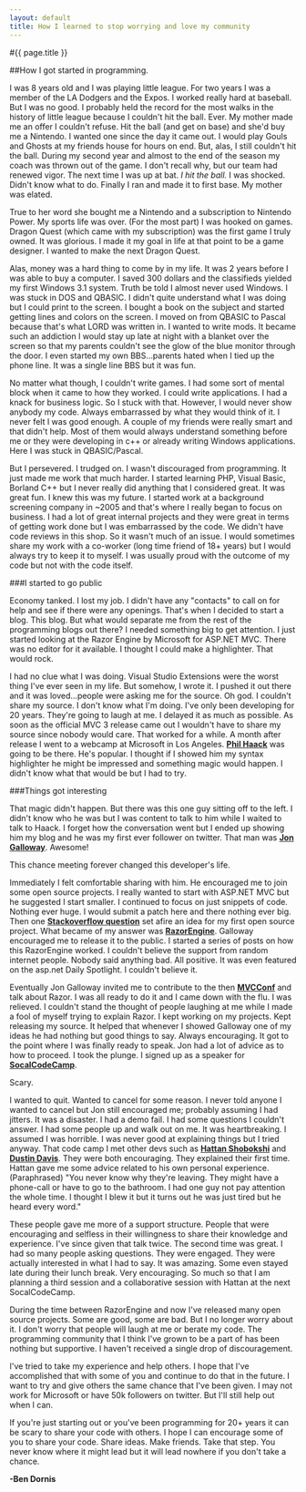```yaml
---
layout: default
title: How I learned to stop worrying and love my community
---
```

#{{ page.title }}

<style type="text/css">
    article a {
        color: #222;
        font-weight:bold;
    }
</style>
<article>
##How I got started in programming.

I was 8 years old and I was playing little league. For two years I was a member of the LA Dodgers and the Expos. I worked really hard at baseball. But I was no good. I probably held the record for the most walks in the history of little league because I couldn't hit the ball. Ever. My mother made me an offer I couldn't refuse. Hit the ball (and get on base) and she'd buy me a Nintendo. I wanted one since the day it came out. I would play Gouls and Ghosts at my friends house for hours on end. But, alas, I still couldn't hit the ball. During my second year and almost to the end of the season my coach was thrown out of the game. I don't recall why, but our team had renewed vigor. The next time I was up at bat. <em>I hit the ball.</em> I was shocked. Didn't know what to do. Finally I ran and made it to first base. My mother was elated.

True to her word she bought me a Nintendo and a subscription to Nintendo Power. My sports life was over. (For the most part) I was hooked on games. Dragon Quest (which came with my subscription) was the first game I truly owned. It was glorious. I made it my goal in life at that point to be a game designer. I wanted to make the next Dragon Quest.

Alas, money was a hard thing to come by in my life. It was 2 years before I was able to buy a computer. I saved 300 dollars and the classifieds yielded my first Windows 3.1 system. Truth be told I almost never used Windows. I was stuck in DOS and QBASIC. I didn't quite understand what I was doing but I could print to the screen. I bought a book on the subject and started getting lines and colors on the screen. I moved on from QBASIC to Pascal because that's what LORD was written in. I wanted to write mods. It became such an addiction I would stay up late at night with a blanket over the screen so that my parents couldn't see the glow of the blue monitor through the door. I even started my own BBS...parents hated when I tied up the phone line. It was a single line BBS but it was fun.

No matter what though, I couldn't write games. I had some sort of mental block when it came to how they worked. I could write applications. I had a knack for business logic. So I stuck with that. However, I would never show anybody my code. Always embarrassed by what they would think of it. I never felt I was good enough. A couple of my friends were really smart and that didn't help. Most of them would always understand something before me or they were developing in c++ or already writing Windows applications. Here I was stuck in QBASIC/Pascal.

But I persevered. I trudged on. I wasn't discouraged from programming. It just made me work that much harder. I started learning PHP, Visual Basic, Borland C++ but I never really did anything that I considered great. It was great fun. I knew this was my future. I started work at a background screening company in ~2005 and that's where I really began to focus on business. I had a lot of great internal projects and they were great in terms of getting work done but I was embarrassed by the code. We didn't have code reviews in this shop. So it wasn't much of an issue. I would sometimes share my work with a co-worker (long time friend of 18+ years) but I would always try to keep it to myself. I was usually proud with the outcome of my code but not with the code itself.

###I started to go public

Economy tanked. I lost my job. I didn't have any "contacts" to call on for help and see if there were any openings. That's when I decided to start a blog. This blog. But what would separate me from the rest of the programming blogs out there? I needed something big to get attention. I just started looking at the Razor Engine by Microsoft for ASP.NET MVC. There was no editor for it available. I thought I could make a highlighter. That would rock.

I had no clue what I was doing. Visual Studio Extensions were the worst thing I've ever seen in my life. But somehow, I wrote it. I pushed it out there and it was loved...people were asking me for the source. Oh god. I couldn't share my source. I don't know what I'm doing. I've only been developing for 20 years. They're going to laugh at me. I delayed it as much as possible. As soon as the official MVC 3 release came out I wouldn't have to share my source since nobody would care. That worked for a while. A month after release I went to a webcamp at Microsoft in Los Angeles. <a href="http://haacked.com/">Phil Haack</a> was going to be there. He's popular. I thought if I showed him my syntax highlighter he might be impressed and something magic would happen. I didn't know what that would be but I had to try.

###Things got interesting

That magic didn't happen. But there was this one guy sitting off to the left. I didn't know who he was but I was content to talk to him while I waited to talk to Haack. I forget how the conversation went but I ended up showing him my blog and he was my first ever follower on twitter. That man was <a href="http://weblogs.asp.net/jgalloway/">Jon Galloway</a>. Awesome! 

This chance meeting forever changed this developer's life.

Immediately I felt comfortable sharing with him. He encouraged me to join some open source projects. I really wanted to start with ASP.NET MVC but he suggested I start smaller. I continued to focus on just snippets of code. Nothing ever huge. I would submit a patch here and there nothing ever big. Then one <a href="http://stackoverflow.com/a/3815216/365526">Stackoverflow question</a> set afire an idea for my first open source project. What became of my answer was <a href="https://github.com/Antaris/RazorEngine">RazorEngine</a>. Galloway encouraged me to release it to the public. I started a series of posts on how this RazorEngine worked. I couldn't believe the support from random internet people. Nobody said anything bad. All positive. It was even featured on the asp.net Daily Spotlight. I couldn't believe it.

Eventually Jon Galloway invited me to contribute to the then <a href="http://www.aspconf.net/">MVCConf</a> and talk about Razor. I was all ready to do it and I came down with the flu. I was relieved. I couldn't stand the thought of people laughing at me while I made a fool of myself trying to explain Razor. I kept working on my projects. Kept releasing my source. It helped that whenever I showed Galloway one of my ideas he had nothing but good things to say. Always encouraging. It got to the point where I was finally ready to speak. Jon had a lot of advice as to how to proceed. I took the plunge. I signed up as a speaker for <a href="http://www.socalcodecamp.com/">SocalCodeCamp</a>.

Scary.

I wanted to quit. Wanted to cancel for some reason. I never told anyone I wanted to cancel but Jon still encouraged me; probably assuming I had jitters. It was a disaster. I had a demo fail. I had some questions I couldn't answer. I had some people up and walk out on me. It was heartbreaking. I assumed I was horrible. I was never good at explaining things but I tried anyway. That code camp I met other devs such as <a href="http://mvcdotnet.wordpress.com/">Hattan Shobokshi</a> and <a href="http://www.programmers-unlimited.com/">Dustin Davis</a>. They were both encouraging. They explained their first time. Hattan gave me some advice related to his own personal experience. (Paraphrased) "You never know why they're leaving. They might have a phone-call or have to go to the bathroom. I had one guy not pay attention the whole time. I thought I blew it but it turns out he was just tired but he heard every word."

These people gave me more of a support structure. People that were encouraging and selfless in their willingness to share their knowledge and experience. I've since given that talk twice. The second time was great. I had so many people asking questions. They were engaged. They were actually interested in what I had to say. It was amazing. Some even stayed late during their lunch break. Very encouraging. So much so that I am planning a third session and a collaborative session with Hattan at the next SocalCodeCamp.

During the time between RazorEngine and now I've released many open source projects. Some are good, some are bad. But I no longer worry about it. I don't worry that people will laugh at me or berate my code. The programming community that I think I've grown to be a part of has been nothing but supportive. I haven't received a single drop of discouragement.

I've tried to take my experience and help others. I hope that I've accomplished that with some of you and continue to do that in the future. I want to try and give others the same chance that I've been given. I may not work for Microsoft or have 50k followers on twitter. But I'll still help out when I can. 

If you're just starting out or you've been programming for 20+ years it can be scary to share your code with others. I hope I can encourage some of you to share your code. Share ideas. Make friends. Take that step. You never know where it might lead but it will lead nowhere if you don't take a chance. 

<strong>-Ben Dornis</strong>
</article>